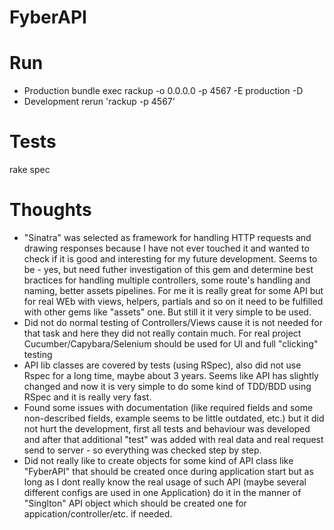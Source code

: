 # FyberAPI


# Run
- Production
    bundle exec rackup -o 0.0.0.0 -p 4567 -E production -D
- Development
    rerun 'rackup -p 4567'

# Tests
  rake spec

# Thoughts
- "Sinatra" was selected as framework for handling HTTP requests and drawing responses because
I have not ever touched it and wanted to check if it is good and interesting for my future development.
Seems to be - yes, but need futher investigation of this gem and determine best bractices for handling multiple controllers,
some route's handling and naming, better assets pipelines. For me it is really great for some API but for real WEb with views,
helpers, partials and so on it need to be fulfilled with other gems like "assets" one. But still it it very simple to be used.
- Did not do normal testing of Controllers/Views cause it is not needed for that task and here they did not really contain much.
For real project Cucumber/Capybara/Selenium should be used for UI and full "clicking" testing
- API lib classes are covered by tests (using RSpec), also did not use Rspec for a long time, maybe about 3 years. Seems like API has
slightly changed and now it is very simple to do some kind of TDD/BDD using RSpec and it is really very fast.
- Found some issues with documentation (like required fields and some non-described fields, example seems to be little outdated, etc.)
but it did not hurt the development, first all tests and behaviour was developed and after that additional "test" was added with real data
and real request send to server - so everything was checked step by step.
- Did not really like to create objects for some kind of API class like "FyberAPI" that should be created once during application start
but as long as I dont really know the real usage of such API (maybe several different configs are used in one Application) do it in
the manner of "Singlton" API object which should be created one for appication/controller/etc. if needed.

